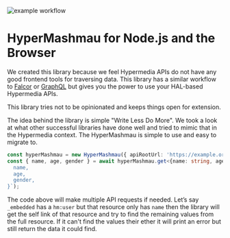![example workflow](https://github.com/TurkuForge/HyperMashmau/actions/workflows/node.yml/badge.svg)
# HyperMashmau for Node.js and the Browser
We created this library because we feel Hypermedia APIs do not have any good frontend tools for traversing data.
This library has a similar workflow to [Falcor](https://netflix.github.io/falcor/) or [GraphQL](https://graphql.org/) 
but gives you the power to use your HAL-based Hypermedia APIs.

This library tries not to be opinionated and keeps things open for extension.

The idea behind the library is simple "Write Less Do More". We took a look at what other successful libraries have done well and tried to mimic that in the Hypermedia context.
The HyperMashmau is simple to use and easy to migrate to.
```typescript
const hyperMashmau = new HyperMashmau({ apiRootUrl: 'https://example.org/api' });
const { name, age, gender } = await hyperMashmau.get<{name: string, age: number, gender: string}>(`/hm:users/0/{
  name,
  age,
  gender,
}`);
```
The code above will make multiple API requests if needed. Let’s say `_embedded` has a `hm:user` but that resource only has `name` then the library will get the self 
link of that resource and try to find the remaining values from the full resource. 
If it can't find the values their ether it will print an error but still return the data it could find.

